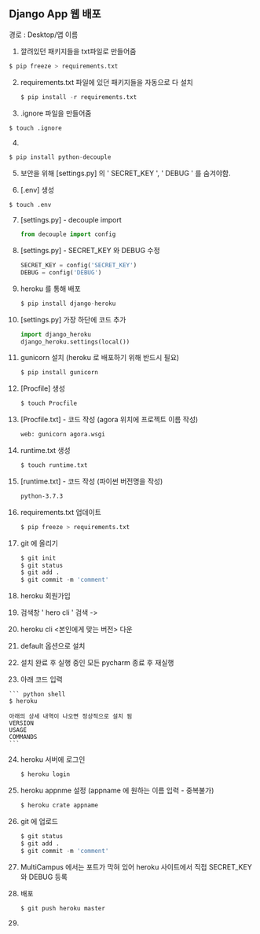 ## Django App  웹 배포

경로 : Desktop/앱 이름

1.  깔려있던 패키지들을 txt파일로 만들어줌

   ``` python shell
   $ pip freeze > requirements.txt   
   ```

2. requirements.txt 파일에 있던 패키지들을 자동으로 다 설치

   ``` python shell
   $ pip install -r requirements.txt
   ```

3.  .ignore 파일을 만들어줌 

   ``` python shell
   $ touch .ignore 
   ```

4.  

   ``` python shell
   $ pip install python-decouple
   ```

5. 보안을 위해 [settings.py] 의  ' SECRET_KEY ', ' DEBUG ' 를 숨겨야함.

   

6.  [.env] 생성

   ``` python
   $ touch .env
   ```

7. [settings.py] - decouple import

   ``` python 
   from decouple import config
   ```

8. [settings.py] - SECRET_KEY 와 DEBUG 수정

   ``` python
   SECRET_KEY = config('SECRET_KEY')
   DEBUG = config('DEBUG')
   ```

9. heroku 를 통해 배포

   ``` python shell
   $ pip install django-heroku
   ```

10. [settings.py] 가장 하단에 코드 추가

    ``` python
    import django_heroku
    django_heroku.settings(local())
    ```

11. gunicorn 설치 (heroku 로 배포하기 위해 반드시 필요)

    ``` python shell
    $ pip install gunicorn
    ```

12. [Procfile] 생성

    ``` python shell
    $ touch Procfile 
    ```

13. [Procfile.txt] - 코드 작성     (agora 위치에 프로젝트 이름 작성)

    ``` txt
    web: gunicorn agora.wsgi
    ```

14. runtime.txt 생성

    ``` python shell
    $ touch runtime.txt
    ```

15. [runtime.txt] - 코드 작성   (파이썬 버전명을 작성)

    ``` txt
    python-3.7.3
    ```

16. requirements.txt 업데이트

    ``` python shell
    $ pip freeze > requirements.txt
    ```

17. git 에 올리기

    ``` python shell
    $ git init
    $ git status
    $ git add .
    $ git commit -m 'comment'
    ```

18. heroku 회원가입

19. 검색창 ' hero cli ' 검색  -> 

20. heroku cli <본인에게 맞는 버전> 다운

21. default 옵션으로 설치

22. 설치 완료 후 실행 중인 모든 pycharm 종료 후 재실행

23.  아래 코드 입력

    ``` python shell
    $ heroku
    
    아래의 상세 내역이 나오면 정상적으로 설치 됨
    VERSION
    USAGE
    COMMANDS
    ```

24. heroku 서버에 로그인

    ``` python shell
    $ heroku login
    ```

25. heroku appnme 설정  (appname 에 원하는 이름 입력 - 중복불가)

    ``` python shell
    $ heroku crate appname
    ```

26. git 에 업로드

    ``` python shell
    $ git status
    $ git add .
    $ git commit -m 'comment'
    ```

27. MultiCampus 에서는 포트가 막혀 있어 heroku 사이트에서 직접 SECRET_KEY와 DEBUG 등록

28. 배포

    ``` python shell
    $ git push heroku master
    ```

29. 
